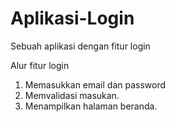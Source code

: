 # Aplikasi-Login
Sebuah aplikasi dengan fitur login

Alur fitur login
1. Memasukkan email dan password
2. Memvalidasi masukan.
3. Menampilkan halaman beranda.
